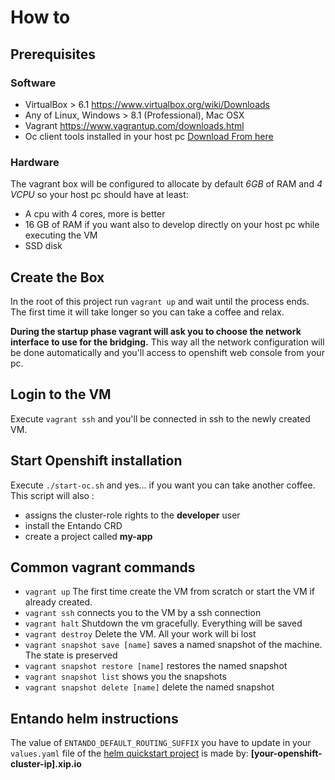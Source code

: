 # How to

## Prerequisites

### Software

- VirtualBox > 6.1 https://www.virtualbox.org/wiki/Downloads
- Any of Linux, Windows > 8.1 (Professional), Mac OSX
- Vagrant https://www.vagrantup.com/downloads.html
- Oc client tools installed in your host pc [Download From here](https://github.com/openshift/origin/releases/download/v3.11.0/openshift-origin-client-tools-v3.11.0-0cbc58b-linux-64bit.tar.gz)

### Hardware

The vagrant box will be configured to allocate by default *6GB* of RAM and *4 VCPU* so your host pc should have at least:
- A cpu with 4 cores, more is better
- 16 GB of RAM if you want also to develop directly on your host pc while executing the VM
- SSD disk

## Create the Box

In the root of this project run `vagrant up` and wait until the process ends. The first time it will take longer so you can take a coffee and relax. 

**During the startup phase vagrant will ask you to choose the network interface to use for the bridging.** This way all the network configuration will be done automatically and you'll access to openshift web console from your pc.

## Login to the VM

Execute `vagrant ssh` and you'll be connected in ssh to the newly created VM.

## Start Openshift installation

Execute `./start-oc.sh` and yes... if you want you can take another coffee. This script will also :
- assigns the cluster-role rights to the **developer** user 
- install the Entando CRD
- create a project called **my-app**

## Common vagrant commands

- `vagrant up` The first time create the VM from scratch or start the VM if already created.
- `vagrant ssh` connects you to the VM by a ssh connection
- `vagrant halt` Shutdown the vm gracefully. Everything will be saved 
- `vagrant destroy` Delete the VM. All your work will bi lost
- `vagrant snapshot save [name]` saves a named snapshot of the machine. The state is preserved
- `vagrant snapshot restore [name]` restores the named snapshot
- `vagrant snapshot list` shows you the snapshots
- `vagrant snapshot delete [name]` delete the named snapshot


## Entando helm instructions

The value of `ENTANDO_DEFAULT_ROUTING_SUFFIX` you have to update in your `values.yaml` file of the [helm quickstart project](https://github.com/entando-k8s/entando-helm-quickstart) is made by: **[your-openshift-cluster-ip].xip.io**